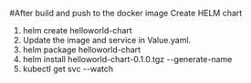 #After build and push to the docker image 
Create HELM chart
1) helm create helloworld-chart
2) Update the image and service in Value.yaml.
3) helm package helloworld-chart
4) helm install helloworld-chart-0.1.0.tgz --generate-name
5) kubectl get svc --watch

